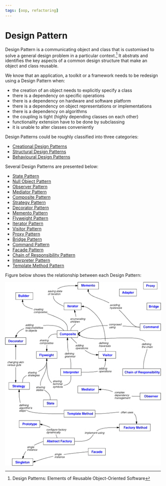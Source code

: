 ```yaml
---
tags: [oop, refactoring]
---
```


# Design Pattern

Design Pattern is a communicating object and class that is customised to solve a
general design problem in a particular context.[^gangOfFour] It abstrats and
identifies the key aspects of a common design structure that make an object and
class reusable.

We know that an application, a toolkit or a framework needs to be redesign using
a Design Pattern when:
- the creation of an object needs to explicitly specify a class
- there is a dependency on specific operations
- there is a dependency on hardware and software platform
- there is a dependency on object representations or implementations
- there is a dependency on algorithms
- the coupling is tight (highly depending classes on each other)
- functionality extension have to be done by subclassing
- it is unable to alter classes conveniently

Design Patterns could be roughly classified into three categories:
- [Creational Design Patterns](202304291216.md)
- [Structural Design Patterns](202304291226.md)
- [Behavioural Design Patterns](202306232245.md)

Several Design Patterns are presented below:
- [State Pattern](202210211637.md)
- [Null Object Pattern](202211162216.md)
- [Observer Pattern](202211231132.md)
- [Mediator Pattern](202211241530.md)
- [Composite Pattern](202302101843.md)
- [Strategy Pattern](202302172008.md)
- [Decorator Pattern](202302232121.md)
- [Memento Pattern](202302232319.md)
- [Flyweight Pattern](202303071312.md)
- [Iterator Pattern](202303131007.md)
- [Visitor Pattern](202303071231.md)
- [Proxy Pattern](202303132109.md)
- [Bridge Pattern](202303261633.md)
- [Command Pattern](202304081543.md)
- [Facade Pattern](202304291155.md)
- [Chain of Responsibility Pattern](202306231904.md)
- [Interpreter Pattern](202306231912.md)
- [Template Method Pattern](202306232036.md)

Figure below shows the relationship between each Design Pattern:

![design patterns' relationships](./pic/design-patterns-relationships-graph.bmp)

[^gangOfFour]: Design Patterns: Elements of Reusable Object-Oriented Software
